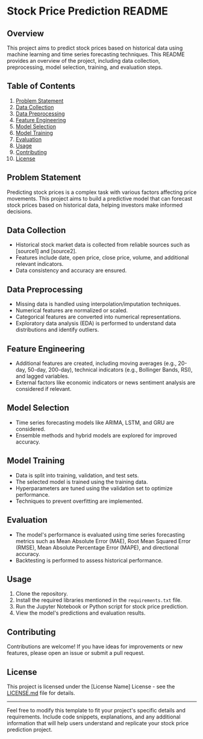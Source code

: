 # Stock Price Prediction README

## Overview
This project aims to predict stock prices based on historical data using machine learning and time series forecasting techniques. This README provides an overview of the project, including data collection, preprocessing, model selection, training, and evaluation steps.

## Table of Contents
1. [Problem Statement](#problem-statement)
2. [Data Collection](#data-collection)
3. [Data Preprocessing](#data-preprocessing)
4. [Feature Engineering](#feature-engineering)
5. [Model Selection](#model-selection)
6. [Model Training](#model-training)
7. [Evaluation](#evaluation)
8. [Usage](#usage)
9. [Contributing](#contributing)
10. [License](#license)

## Problem Statement
Predicting stock prices is a complex task with various factors affecting price movements. This project aims to build a predictive model that can forecast stock prices based on historical data, helping investors make informed decisions.

## Data Collection
- Historical stock market data is collected from reliable sources such as [source1] and [source2].
- Features include date, open price, close price, volume, and additional relevant indicators.
- Data consistency and accuracy are ensured.

## Data Preprocessing
- Missing data is handled using interpolation/imputation techniques.
- Numerical features are normalized or scaled.
- Categorical features are converted into numerical representations.
- Exploratory data analysis (EDA) is performed to understand data distributions and identify outliers.

## Feature Engineering
- Additional features are created, including moving averages (e.g., 20-day, 50-day, 200-day), technical indicators (e.g., Bollinger Bands, RSI), and lagged variables.
- External factors like economic indicators or news sentiment analysis are considered if relevant.

## Model Selection
- Time series forecasting models like ARIMA, LSTM, and GRU are considered.
- Ensemble methods and hybrid models are explored for improved accuracy.

## Model Training
- Data is split into training, validation, and test sets.
- The selected model is trained using the training data.
- Hyperparameters are tuned using the validation set to optimize performance.
- Techniques to prevent overfitting are implemented.

## Evaluation
- The model's performance is evaluated using time series forecasting metrics such as Mean Absolute Error (MAE), Root Mean Squared Error (RMSE), Mean Absolute Percentage Error (MAPE), and directional accuracy.
- Backtesting is performed to assess historical performance.

## Usage
1. Clone the repository.
2. Install the required libraries mentioned in the `requirements.txt` file.
3. Run the Jupyter Notebook or Python script for stock price prediction.
4. View the model's predictions and evaluation results.

## Contributing
Contributions are welcome! If you have ideas for improvements or new features, please open an issue or submit a pull request.

## License
This project is licensed under the [License Name] License - see the [LICENSE.md](LICENSE.md) file for details.

---

Feel free to modify this template to fit your project's specific details and requirements. Include code snippets, explanations, and any additional information that will help users understand and replicate your stock price prediction project.
